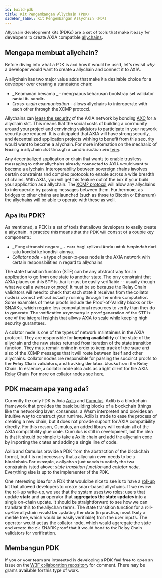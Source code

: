 ```yaml
---
id: build-pdk
title: Kit Pengembangan Allychain (PDK)
sidebar_label: Kit Pengembangan Allychain (PDK)
---
```


Allychain development kits (PDKs) are a set of tools that make it easy for developers to create AXIA compatible [allychains](learn-allychains).

## Mengapa membuat allychain?

Before diving into what a PDK is and how it would be used, let's revisit _why_ a developer would want to create a allychain and connect it to AXIA.

A allychain has two major value adds that make it a desirable choice for a developer over creating a standalone chain:

- _ Keamanan bersama _ - menghapus keharusan bootstrap set validator rantai itu sendiri.
- _Cross-chain communication_ - allows allychains to interoperate with each other through the XCMP protocol.

Allychains can [lease the security](learn-security) of the AXIA network by bonding [AXC](learn-AXC) for a allychain slot. This means that the social costs of building a community around your project and convincing validators to participate in your network security are reduced. It is anticipated that AXIA will have strong security, and decentralized application projects wishing to benefit from this security would want to become a allychain. For more information on the mechanic of leasing a allychain slot through a candle auction see [here](learn-auction).

Any decentralized application or chain that wants to enable trustless messaging to other allychains already connected to AXIA would want to become a allychain. Interoperability between sovereign chains involves certain constraints and complex protocols to enable across a wide breadth of chains. With AXIA, you will get this feature out of the box if your build your application as a allychain. The [XCMP protocol](learn-crosschain) will allow any allychains to interoperate by passing messages between them. Furthermore, as bridges to other chains are launched (such as those to Bitcoin or Ethereum) the allychains will be able to operate with these as well.

## Apa itu PDK?

As mentioned, a PDK is a set of tools that allows developers to easily create a allychain. In practice this means that the PDK will consist of a couple key components:

- _ Fungsi transisi negara _ - cara bagi aplikasi Anda untuk berpindah dari satu kondisi ke kondisi lainnya.
- _Collator node_ - a type of peer-to-peer node in the AXIA network with certain responsibilities in regard to allychains.

The state transition function (STF) can be any abstract way for an application to go from one state to another state. The only constraint that AXIA places on this STF is that it must be easily verifiable -- usually though what we call a _witness_ or _proof_. It must be so because the Relay Chain validators will need to check that each state it receives from the collator node is correct without actually running through the entire computation. Some examples of these proofs include the Proof-of-Validity blocks or zk-SNARKs, which require less computational resources to verify than they do to generate. The verification asymmetry in proof generation of the STF is one of the integral insights that allows AXIA to scale while keeping high security guarantees.

A collator node is one of the types of network maintainers in the AXIA protocol. They are responsible for **keeping availability** of the state of the allychain and the new states returned from iteration of the state transition function. They must remain online in order to keep track of the state and also of the XCMP messages that it will route between itself and other allychains. Collator nodes are responsible for passing the succinct proofs to the Relay Chain validators, and tracking the latest blocks from the Relay Chain. In essence, a collator node also acts as a light client for the AXIA Relay Chain. For more on collator nodes see [here](learn-collator).

## PDK macam apa yang ada?

Currently the only PDK is Axia [Axlib](https://github.com/axia-tech/axlib) and [Cumulus](https://github.com/axia-tech/cumulus). Axlib is a blockchain framework that provides the basic building blocks of a blockchain (things like the networking layer, consensus, a Wasm interpreter) and provides an intuitive way to construct your runtime. Axlib is made to ease the process of creating a new chain, but it does not provide support for AXIA compatibility directly. For this reason, Cumulus, an added library will contain all of the AXIA compatibility glue code. Cumulus is still in development, but the idea is that it should be simple to take a Axlib chain and add the allychain code by importing the crates and adding a single line of code.

Axlib and Cumulus provide a PDK from the abstraction of the blockchain format, but it is not necessary that a allychain even needs to be a blockchain. For example, a allychain just needs to satisfy the two constraints listed above: _state transition function_ and _collator node_. Everything else is up to the implementer of the PDK.

One interesting idea for a PDK that would be nice to see is to have a [roll-up](https://ethresear.ch/t/roll-up-roll-back-snark-side-chain-17000-tps/3675) kit that allowed developers to create snark-based allychains. If we review the roll-up write-up, we see that the system uses two roles: users that update **state** and an operator that **aggregates the state updates** into a single on-chain update. It should be straightforward to see how we can translate this to the allychain terms. The state transition function for a roll-up-like allychain would be updating the state (in practice, most likely a merkle tree, which would be easily verifiable) from the user inputs. The operator would act as the collator node, which would aggregate the state and create the zk-SNARK proof that it would hand to the Relay Chain validators for verification.

## Membangun PDK

If you or your team are interested in developing a PDK feel free to open an issue on the [W3F collaboration repository](https://github.com/axia-tech/Web3-collaboration) for comment. There may be grants available for this type of work.
